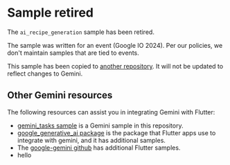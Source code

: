 # Sample retired

The `ai_recipe_generation` sample has been retired.

The sample was written for an event (Google IO 2024). Per our policies,
we don't maintain samples that are tied to events.

This sample has been copied to [another repository](https://github.com/ericwindmill/gemini_recipe_generation). It will not be updated to reflect changes to Gemini.

## Other Gemini resources 

The following resources can assist you in integrating Gemini with Flutter:

* [gemini_tasks sample](https://github.com/flutter/samples/tree/main/gemini_tasks) is a Gemini sample in this repository.
* [google_generative_ai package](https://pub.dev/packages/google_generative_ai) is the package that Flutter apps use to integrate with gemini, and it has additional samples.
* The [google-gemini github](https://github.com/google-gemini) has additional Flutter samples. 
* hello